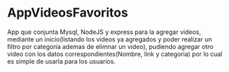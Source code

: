# AppVideosFavoritos
App que conjunta Mysql, NodeJS y express para la agregar videos, mediante un inicio(listando los videos ya agregados y poder realizar 
un filtro por categoria ademas de elimnar un video), pudiendo agregar otro video con los datos correspondientes(Nombre, link y categoria)
por lo cual es simple de usarla para los usuarios.
